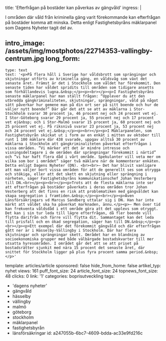 title: 'Efterfrågan på bostäder kan påverkas av gängvåld'
ingress: |
  <p>I områden där våld från kriminella gäng varit förekommande kan efterfrågan på bostäder komma att minska. Detta enligt Fastighetsbyråns mäklarpanel som Dagens Nyheter tagit del av.
  </p>
  
intro_image: /assets/img/mostphotos/22714353-vallingby-centrum.jpg
long_form:
  -
    type: text
    text: '<p>På flera håll i Sverige har våldsbrott som sprängingar och skjutningar utförts av kriminella gäng, en våldsvåg som växt det senaste året. Främst är det i Stockholm som våldet har förekommit. Den senaste tiden har våldet spridits till områden som tidigare ansetts som förhållandevis lugna.&nbsp;</p><p><br></p><p>I Fastighetsbyråns senaste mäklarpanel har man ställt frågan: “Upplever du att den utbredda gängkriminaliteten, skjutningar, sprängningar, våld på något sätt påverkar hur gemene man på din ort ser på sitt boende och hur de väljer nytt boende?” Där går det att se att av mäklarna i Stor-Stockholm svarar 30 procent ja, 46 procent nej och 24 procent vet ej. I Stor-Göteborg svarar 29 procent ja, 55 procent nej och 17 procent vet ej&nbsp; och i Stor-Malmö svarar 15 procent ja, 60 procent nej och 25 procent vet ej. På riksnivå svarar 23 procent ja, 53 procent nej och 24 procent vet ej.&nbsp;</p><p><br></p><p>I Mäklarpanelen, som Fastighetsbyrån skickat ut i form av en enkät i mitten av oktober till runt 1 100 mäklare där 438 svarade, uppgav alltså 30 procent av mäklarna i Stockholm att gängkriminaliteten påverkat efterfrågan i vissa områden. ”Vi märker att det är mindre intresse och visningsdeltagare i de områden där sprängningar förekommit i närtid” och ”vi har haft flera dåd i vårt område. Spekulanter vill veta mer om vilka som bor i området” säger två mäklare när de kommenterar enkäten. Detta enligt Dagens Nyheter (DN). <br><br>– Det har blivit vanligare att man väljer bort vissa områden för att de generellt ses som otrygga och stökiga, eller att det skett en skjutning eller sprängning i närheten, säger Fastighetsbyråns kommunikationschef Johan Vesterberg till DN.<br></p><p><br></p><p>Trots att de flesta mäklarna inte ser att efterfrågan på bostäder påverkats i deras områden tror Johan Vesterberg att det finns en risk att problematiken med gängvåldet kan skapa segregation i framtiden.&nbsp;</p><p><br></p><p>Även Länsförsäkringars vd Marcus Sandberg uttalar sig i DN. Han har inte märkt att våldet ska ha påverkat marknaden, ännu.</p><p>– Men över tid kan frekventa våldsdåd i ett område göra att det upplevs som otryggt. Det kan i sin tur leda till lägre efterfrågan, då fler boende vill flytta därifrån och färre vill flytta dit. Sammantaget kan det leda till prisfall och en ökad segregation, säger han till DN.&nbsp;</p><p><br></p><p>Ett exempel där det förekommit gängvåld och där efterfrågan gått ner är i Hässelby-Vällingby i Stockholm. Där har flera skjutningar och sprängningar skett. Området har en blandning av socioekonomiska grupper med både välbärgade bostadskvarter till mer utsatta hyresområden. I området går det att se att priset på bostadsrätter sjunkit med nära 15 procent det senaste året, där snittet för Stockholm ligger på plus fyra procent samma period.&nbsp;</p>'
template: articles/article
sponsored: false
hide_from_home: false
artikel_typ: nyhet
views: 161
puff_font_size: 24
article_font_size: 24
topnews_font_size: 48
clicks: 0
link: '1'
categories: boprisutveckling
tags:
  - 'dagens nyheter'
  - gängvåld
  - hässelby
  - vällingby
  - malmö
  - göteborg
  - stockholm
  - mäklarpanel
  - fastighetsbyrån
  - länsförsäkringar
id: a247055b-6bc7-4609-bdda-ac33e9fd216c
